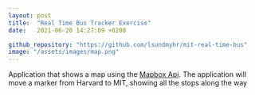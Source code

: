 ```yaml
---
layout: post
title:  "Real Time Bus Tracker Exercise"
date:   2021-06-20 14:27:09 +0200

github_repository: "https://github.com/lsundmyhr/mit-real-time-bus"
image: "/assets/images/map.png"
---
```


Application that shows a map using the [Mapbox Api](https://www.mapbox.com/). The application will move a marker from Harvard to MIT, showing all the stops along the way